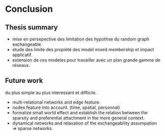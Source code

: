 # Conclusion

<!-- 
A chapter that concludes the thesis by summarising the learning points
and outlining future areas for research
-->

## Thesis summary

* mise en persepective des limitation des hypothse du random graph exchangeable
* etude des limite des propiété des model mixed membership et impact applicatif.
* extension de ces modeles pour travailler avec un plan grande gamme de réseaux.

## Future work

du plus simple au plus interessant et difficile.

* multi-relational networks and edge feature.
* nodes feature into account. (time, spatial, personnal)
* formalize small world effect and establish the relation between the sparsity and preferential attachment in the more general context.
* dynamical networks and relaxation of the exchangeability assumpation => sparse networks.


